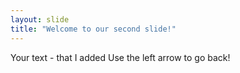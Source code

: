 ```yaml
---
layout: slide
title: "Welcome to our second slide!"
---
```

Your text - that I added
Use the left arrow to go back!
